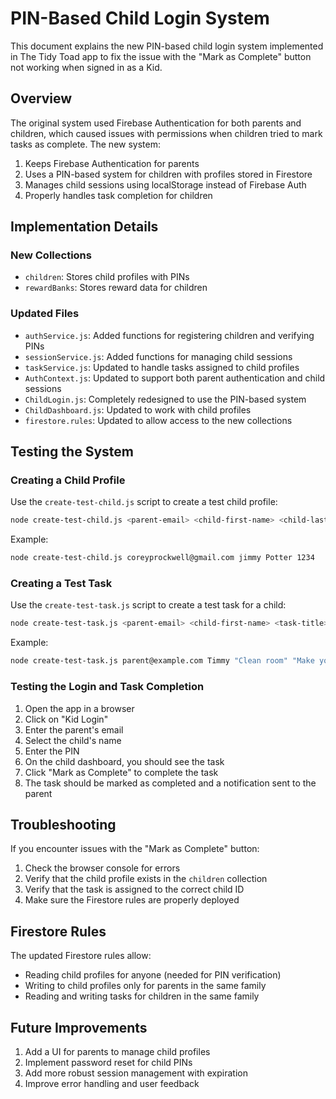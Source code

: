 # PIN-Based Child Login System

This document explains the new PIN-based child login system implemented in The Tidy Toad app to fix the issue with the "Mark as Complete" button not working when signed in as a Kid.

## Overview

The original system used Firebase Authentication for both parents and children, which caused issues with permissions when children tried to mark tasks as complete. The new system:

1. Keeps Firebase Authentication for parents
2. Uses a PIN-based system for children with profiles stored in Firestore
3. Manages child sessions using localStorage instead of Firebase Auth
4. Properly handles task completion for children

## Implementation Details

### New Collections

- `children`: Stores child profiles with PINs
- `rewardBanks`: Stores reward data for children

### Updated Files

- `authService.js`: Added functions for registering children and verifying PINs
- `sessionService.js`: Added functions for managing child sessions
- `taskService.js`: Updated to handle tasks assigned to child profiles
- `AuthContext.js`: Updated to support both parent authentication and child sessions
- `ChildLogin.js`: Completely redesigned to use the PIN-based system
- `ChildDashboard.js`: Updated to work with child profiles
- `firestore.rules`: Updated to allow access to the new collections

## Testing the System

### Creating a Child Profile

Use the `create-test-child.js` script to create a test child profile:

```bash
node create-test-child.js <parent-email> <child-first-name> <child-last-name> <pin>
```

Example:
```bash
node create-test-child.js coreyprockwell@gmail.com jimmy Potter 1234
```

### Creating a Test Task

Use the `create-test-task.js` script to create a test task for a child:

```bash
node create-test-task.js <parent-email> <child-first-name> <task-title> <task-description> <reward-type> <reward-value>
```

Example:
```bash
node create-test-task.js parent@example.com Timmy "Clean room" "Make your bed and pick up toys" money 5.00
```

### Testing the Login and Task Completion

1. Open the app in a browser
2. Click on "Kid Login"
3. Enter the parent's email
4. Select the child's name
5. Enter the PIN
6. On the child dashboard, you should see the task
7. Click "Mark as Complete" to complete the task
8. The task should be marked as completed and a notification sent to the parent

## Troubleshooting

If you encounter issues with the "Mark as Complete" button:

1. Check the browser console for errors
2. Verify that the child profile exists in the `children` collection
3. Verify that the task is assigned to the correct child ID
4. Make sure the Firestore rules are properly deployed

## Firestore Rules

The updated Firestore rules allow:

- Reading child profiles for anyone (needed for PIN verification)
- Writing to child profiles only for parents in the same family
- Reading and writing tasks for children in the same family

## Future Improvements

1. Add a UI for parents to manage child profiles
2. Implement password reset for child PINs
3. Add more robust session management with expiration
4. Improve error handling and user feedback
